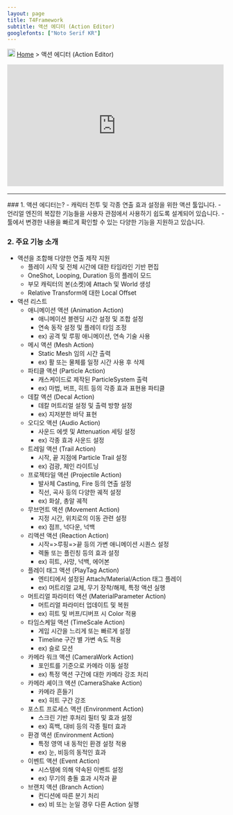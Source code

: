 ```yaml
---
layout: page
title: T4Framework
subtitle: 액션 에디터 (Action Editor)
googlefonts: ["Noto Serif KR"]
---
```

<img src="https://t4framework.com/img/Folders2.png" width="18px" height="18px"> [Home](https://t4framework.com/index) > 액션 에디터 (Action Editor)
<style> .embed-container { position: relative; padding-bottom: 56.25%; height: 0; overflow: hidden; max-width: 100%; } .embed-container iframe, .embed-container object, .embed-container embed { position: absolute; top: 0%; left: 0%; width: 99%; height: 99%; } </style>
<div class='embed-container'><iframe src='https://www.youtube.com/embed/Z-DLnRLcHmI' frameborder='0' allowfullscreen></iframe></div>
<hr>
### 1. 액션 에디터는?
- 캐릭터 전투 및 각종 연출 효과 설정을 위한 액션 툴입니다.
- 언리얼 엔진의 복잡한 기능들을 사용자 관점에서 사용하기 쉽도록 설계되어 있습니다.
- 툴에서 변경한 내용을 빠르게 확인할 수 있는 다양한 기능을 지원하고 있습니다.

### 2. 주요 기능 소개
- 액션을 조합해 다양한 연출 제작 지원
  - 플레이 시작 및 전체 시간에 대한 타임라인 기반 편집
  - OneShot, Looping, Duration 등의 플레이 모드
  - 부모 캐릭터의 본(소켓)에 Attach 및 World 생성
  - Relative Transform에 대한 Local Offset
- 액션 리스트
  - 애니메이션 액션 (Animation Action)
    - 애니메이션 블렌딩 시간 설정 및 조합 설정
    - 연속 동작 설정 및 플레이 타임 조정
    - ex) 공격 및 루핑 애니메이션, 연속 기술 사용
  - 메시 액션 (Mesh Action)
    - Static Mesh 임의 시간 출력
    - ex) 활 또는 물체를 일정 시간 사용 후 삭제
  - 파티클 액션 (Particle Action)
    - 캐스케이드로 제작된 ParticleSystem 출력
    - ex) 마법, 버프, 히트 등의 각종 효과 표현용 파티클
  - 데칼 액션 (Decal Action)
    - 데칼 머트리얼 설정 및 출력 방향 설정
    - ex) 지저분한 바닥 표현
  - 오디오 액션 (Audio Action)
    - 사운드 에셋 및 Attenuation 세팅 설정
    - ex) 각종 효과 사운드 설정
  - 트레일 액션 (Trail Action)
    - 시작, 끝 지점에 Particle Trail 설정
    - ex) 검광, 체인 라이트닝
  - 프로젝타일 액션 (Projectile Action)
    - 발사체 Casting, Fire 등의 연출 설정
    - 직선, 곡사 등의 다양한 궤적 설정
    - ex) 화살, 총알 궤적
  - 무브먼트 액션 (Movement Action)
    - 지정 시간, 위치로의 이동 관련 설정
    - ex) 점프, 넉다운, 넉백
  - 리액션 액션 (Reaction Action)
    - 시작=>루핑=>끝 등의 가변 애니메이션 시퀀스 설정
    - 렉돌 또는 플린칭 등의 효과 설정
    - ex) 히트, 사망, 넉백, 에어본
  - 플레이 태그 액션 (PlayTag Action)
    - 엔티티에서 설정된 Attach/Material/Action 태그 플레이
    - ex) 머트리얼 교체, 무기 장착/해제, 특정 액션 실행
  - 머트리얼 파라미터 액션 (MaterialParameter Action)
    - 머트리얼 파라미터 업데이트 및 복원
    - ex) 히트 및 버프/디버프 시 Color 적용
  - 타임스케일 액션 (TimeScale Action)
    - 게임 시간을 느리게 또는 빠르게 설정
    - Timeline 구간 별 가변 속도 적용
    - ex) 슬로 모션
  - 카메라 워크 액션 (CameraWork Action)
    - 포인트를 기준으로 카메라 이동 설정
    - ex) 특정 액션 구간에 대한 카메라 강조 처리
  - 카메라 셰이크 액션 (CameraShake Action)
    - 카메라 흔들기
    - ex) 히트 구간 강조
  - 포스트 프로세스 액션 (Environment Action)
    - 스크린 기반 후처리 필터 및 효과 설정
    - ex) 흑백, 대비 등의 각종 필터 효과
  - 환경 액션 (Environment Action)
    - 특정 영역 내 동적인 환경 설정 적용
    - ex) 눈, 비등의 동적인 효과
  - 이벤트 액션 (Event Action)
    - 시스템에 의해 약속된 이벤트 설정
    - ex) 무기의 충돌 효과 시작과 끝
  - 브랜치 액션 (Branch Action)
    - 컨디션에 따른 분기 처리
    - ex) 비 또는 눈일 경우 다른 Action 실행
<br>